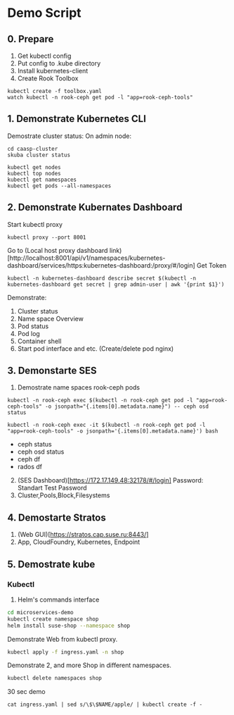 # Demo Script
## 0. Prepare

1. Get kubectl config
2. Put config to .kube directory
3. Install kubernetes-client
4. Create Rook Toolbox 
```
kubectl create -f toolbox.yaml
watch kubectl -n rook-ceph get pod -l "app=rook-ceph-tools"    
```    

## 1. Demonstrate Kubernetes CLI
Demostrate cluster status:
On admin node:
```
cd caasp-cluster
skuba cluster status
```
```
kubectl get nodes
kubectl top nodes
kubectl get namespaces
kubectl get pods --all-namespaces
```
## 2. Demonstrate Kubernates Dashboard
Start kubectl proxy
```
kubectl proxy --port 8001
```
Go to (Local host proxy dashboard link)[http://localhost:8001/api/v1/namespaces/kubernetes-dashboard/services/https:kubernetes-dashboard:/proxy/#/login]
Get Token
```
kubectl -n kubernetes-dashboard describe secret $(kubectl -n kubernetes-dashboard get secret | grep admin-user | awk '{print $1}')

```
Demonstrate:
1. Cluster status
2. Name space Overview
3. Pod status
4. Pod log
5. Container shell
6. Start pod interface and etc. (Create/delete pod nginx)

## 3. Demonstarte SES

1. Demostrate name spaces rook-ceph pods
```
kubectl -n rook-ceph exec $(kubectl -n rook-ceph get pod -l "app=rook-ceph-tools" -o jsonpath="{.items[0].metadata.name}") -- ceph osd status
```
```
kubectl -n rook-ceph exec -it $(kubectl -n rook-ceph get pod -l "app=rook-ceph-tools" -o jsonpath='{.items[0].metadata.name}') bash
```
* ceph status
* ceph osd status
* ceph df
* rados df
2. (SES Dashboard)[https://172.17.149.48:32178/#/login] Password: Standart Test Password
3. Cluster,Pools,Block,Filesystems

## 4. Demostarte Stratos
1. (Web GUI)[https://stratos.cap.suse.ru:8443/]
2. App, CloudFoundry, Kubernetes, Endpoint

## 5. Demostrate kube
### Kubectl
1. Helm's commands interface
```bash
cd microservices-demo
kubectl create namespace shop
helm install suse-shop --namespace shop
```
Demonstrate Web from kubectl proxy.
```bash
kubectl apply -f ingress.yaml -n shop
```
Demonstrate 2, and more Shop in different namespaces.
```bash
kubectl delete namespaces shop
```
30 sec demo
```
cat ingress.yaml | sed s/\$\$NAME/apple/ | kubectl create -f -
```
